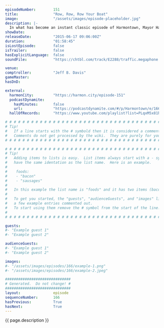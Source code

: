 ```yaml
---
episodeNumber:        151
title:                "Row, Row, Row Your Boat"
image:                "/assets/images/episode-placeholder.jpg"
description: |-
  In what has become an instant classic episode of Harmontown, Mayor Harmon is joined by Paget Brewster, Curtis Armstrong, Jeff Davis, Erin McGathy, Spencer Crittenden, Demorge Brown and more for a non-stop insane episode.
showDate:             
releaseDate:          "2015-06-17 09:06:00Z"
duration:             "01:58:45"
isLostEpisode:        false
isTrailer:            false
hasExplicitLanguage:  false
soundFile:            "https://chtbl.com/track/E2288/traffic.megaphone.fm/STA7362760529.mp3?updated=1561592039"

venue:                
comptroller:          "Jeff B. Davis"
gameMaster:           
hasDnD:               

external:
  harmonCity:         "https://harmon.city/episode-151"
  podcastDynamite:
    hasMinutes:       false
    url:              "https://podcastdynamite.com/#/p/Harmontown/e/166/151"
  hallOfRecords:      "https://www.youtube.com/playlist?list=PLqxM5x81hNOYnBD8-tFhm7NGUMj6gA8nJ"

# # # # # # # # # # # # # # # # # # # # # # # # # # # # # # # # # # # # # # # # # # # # #
# Tip!
#   If a line starts with the # symbold then it is considered a comment.
#   Comments do not get processed by the wiki.  They are purely for your information.
# # # # # # # # # # # # # # # # # # # # # # # # # # # # # # # # # # # # # # # # # # # # #

# # # # # # # # # # # # # # # # # # # # # # # # # # # # # # # # # # # # # # # # # # # # #
# Tip!
#   Adding items to lists is easy.  List items always start with a - symbol and have
#   have the same identation as the list name.  Here is an example.
#
#    foods:
#    - "bacon"
#    - "sausages"
#
#   In this example the list name is "foods" and it has two items (bacon, and sausages).
#
#   To get you started, the "guests", "audienceGuests", and "images" lists below have
#   a few example entries commented out.
#   To start using them remove the # symbol from the start of the line.
#
# # # # # # # # # # # # # # # # # # # # # # # # # # # # # # # # # # # # # # # # # # # # #

guests:
#- "Example guest 1"
#- "Example guest 2"

audienceGuests:
#- "Example guest 1"
#- "Example guest 2"

images:
#- "/assets/images/episodes/166/example-1.png"
#- "/assets/images/episodes/166/example-2.jpeg"

##############################
# Generated.  Do not change! #
##############################
layout:               episode
sequenceNumber:       166
hasPrevious:          True
hasNext:              True
---
```


<!-- The episode description will be rendered here -->
{{ page.description }}

<!-- Add your content BELOW here -->
<!-- vvvvvvvvvvvvvvvvvvvvvvvvvvv -->




<!-- ^^^^^^^^^^^^^^^^^^^^^^^^^^^ -->
<!-- Add your content ABOVE here -->

<!-- The episode gallery will be rendered here -->